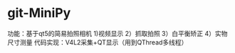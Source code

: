 # git-MiniPy
功能：基于qt5的简易拍照相机
     1)视频显示
     2）抓取拍照
     3）白平衡矫正
     4）实物尺寸测量
代码实现：V4L2采集+QT显示（用到QThread多线程）
